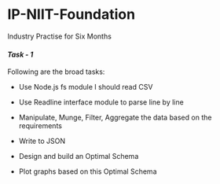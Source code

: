 # IP-NIIT-Foundation
Industry Practise for Six Months

#### _Task - 1_


Following are the broad tasks:

- Use Node.js fs module I should read CSV

- Use Readline interface module to parse line by line

- Manipulate, Munge, Filter, Aggregate the data based on the requirements

- Write to JSON

- Design and build an Optimal Schema

- Plot graphs based on this Optimal Schema

